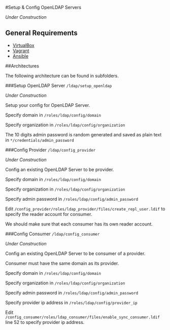 #Setup & Config OpenLDAP Servers

*Under Construction*

## General Requirements

- [VirtualBox](https://www.virtualbox.org/wiki/Downloads)
- [Vagrant](https://www.vagrantup.com/downloads.html)
- [Ansible](http://docs.ansible.com/ansible/intro_installation.html) 

##Architectures

The following architecture can be found in subfolders.

###Setup OpenLDAP Server `/ldap/setup_openldap`

*Under Construction*

Setup your config for OpenLDAP Server.

Specify domain in `/roles/ldap/config/domain`

Specify organization in `/roles/ldap/config/organization`

The 10 digits admin password is random generated and saved as plain text in `*/credentials/admin_password`

###Config Provider `/ldap/config_provider`

*Under Construction*

Config an existing OpenLDAP Server to be provider.

Specify domain in `/roles/ldap/config/domain`

Specify organization in `/roles/ldap/config/organization`

Specify admin password in `/roles/ldap/config/admin_password`

Edit `/config_provider/roles/ldap_provider/files/create_repl_user.ldif` to specify the reader account for consumer.

We should make sure that each consumer has its own reader account.

###Config Consumer `/ldap/config_consumer`

*Under Construction*

Config an existing OpenLDAP Server to be consumer of a provider.

Consumer must have the same domain as its provider.

Specify domain in `/roles/ldap/config/domain`

Specify organization in `/roles/ldap/config/organization`

Specify admin password in `/roles/ldap/config/admin_password`

Specify provider ip address in `/roles/ldap/config/provider_ip`

Edit `/config_consumer/roles/ldap_consumer/files/enable_sync_consumer.ldif` line 52 to specify provider ip address.
